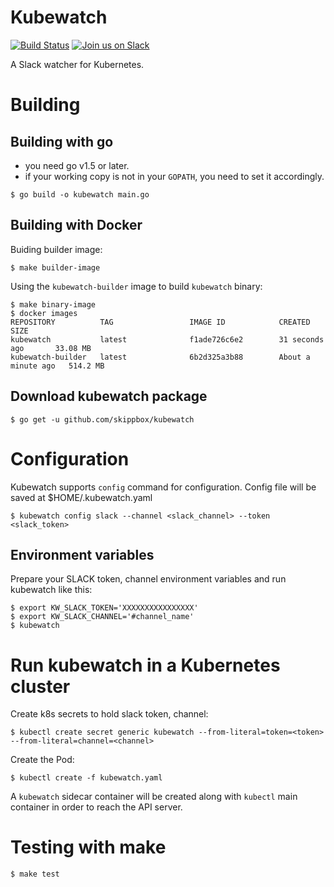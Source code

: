 # Kubewatch
[![Build Status](https://travis-ci.org/skippbox/kubewatch.svg?branch=master)](https://travis-ci.org/skippbox/kubewatch) [![Join us on Slack](https://s3.eu-central-1.amazonaws.com/ngtuna/join-us-on-slack.png)](https://skippbox.herokuapp.com)

A Slack watcher for Kubernetes.

# Building

## Building with go

- you need go v1.5 or later.
- if your working copy is not in your `GOPATH`, you need to set it accordingly.

```console
$ go build -o kubewatch main.go
```

## Building with Docker

Buiding builder image:

```console
$ make builder-image
```

Using the `kubewatch-builder` image to build `kubewatch` binary:

```console
$ make binary-image
$ docker images
REPOSITORY          TAG                 IMAGE ID            CREATED              SIZE
kubewatch           latest              f1ade726c6e2        31 seconds ago       33.08 MB
kubewatch-builder   latest              6b2d325a3b88        About a minute ago   514.2 MB
```

## Download kubewatch package

```console
$ go get -u github.com/skippbox/kubewatch
```

# Configuration
Kubewatch supports `config` command for configuration. Config file will be saved at $HOME/.kubewatch.yaml

```console
$ kubewatch config slack --channel <slack_channel> --token <slack_token>
```

## Environment variables
Prepare your SLACK token, channel environment variables and run kubewatch like this:

```console
$ export KW_SLACK_TOKEN='XXXXXXXXXXXXXXXX'
$ export KW_SLACK_CHANNEL='#channel_name'
$ kubewatch
```

# Run kubewatch in a Kubernetes cluster

Create k8s secrets to hold slack token, channel:
```console
$ kubectl create secret generic kubewatch --from-literal=token=<token> --from-literal=channel=<channel>
```

Create the Pod:
```console
$ kubectl create -f kubewatch.yaml
```

A `kubewatch` sidecar container will be created along with `kubectl` main container in order to reach the API server.

# Testing with make

```console
$ make test
```
